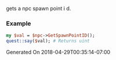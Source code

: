 gets a npc spawn point i d.
### Example

```perl
my $val = $npc->GetSpawnPointID();
quest::say($val); # Returns uint
```


Generated On 2018-04-29T00:35:14-07:00